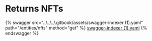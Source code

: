 # Returns NFTs

{% swagger src="../../../.gitbook/assets/swagger-indexer (1).yaml" path="/entities/nfts" method="get" %}
[swagger-indexer (1).yaml](<../../../.gitbook/assets/swagger-indexer (1).yaml>)
{% endswagger %}
